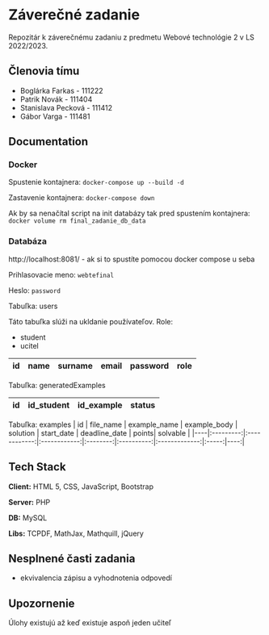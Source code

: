 # Záverečné zadanie

Repozitár k záverečnému zadaniu z predmetu Webové technológie 2 v LS 2022/2023.




## Členovia tímu

- Boglárka Farkas - 111222
- Patrik Novák  - 111404
- Stanislava Pecková - 111412
- Gábor Varga - 111481


## Documentation

### Docker

Spustenie kontajnera: ` docker-compose up --build -d `

Zastavenie kontajnera: ` docker-compose down ` 

Ak by sa nenačítal script na init databázy tak pred spustením kontajnera: ` docker volume rm final_zadanie_db_data `


### Databáza
http://localhost:8081/ - ak si to spustíte pomocou docker compose u seba

Prihlasovacie meno: `webtefinal`

Heslo: `password`

Tabuľka: users

Táto tabuľka slúži na ukldanie používateľov.
Role: 
- student
- ucitel

| id | name | surname | email | password | role|
|----|:----:|:----------:|:-----:|:-----:|----:|

Tabuľka: generatedExamples

| id | id_student | id_example | status |
|----|:----------:|:----------:|-------:|

Tabuľka: examples
| id | file_name | example_name | example_body | solution | start_date | deadline_date | points| solvable |
|----|:---------:|:------------:|:------------:|:--------:|:----------:|:-------------:|:-----:|----:|

## Tech Stack

**Client:** HTML 5, CSS, JavaScript, Bootstrap

**Server:** PHP

**DB:** MySQL

**Libs:** TCPDF, MathJax, Mathquill, jQuery

## Nesplnené časti zadania
- ekvivalencia zápisu a vyhodnotenia odpovedí

## Upozornenie
Úlohy existujú až keď existuje aspoň jeden učiteľ
